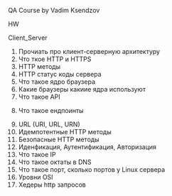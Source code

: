QA Course by Vadim Ksendzov

HW

Client_Server

1) Прочиать про клиент-серверную архитектуру
2) Что ткое HTTP и HTTPS
3) HTTP методы
4) HTTP статус коды сервера
5) Что такое ядро браузера 
6) Какие браузеры какиие ядра используют
7) Что такое API
8. Что такое ендпоинты
9) URL (URI, URL, URN)
10) Идемпотентные HTTP методы
11) Безопасные HTTP методы
12) Иденфикация, Аутентификация, Авторизация
13) Что такое IP
14) Что такое октаты в DNS
15) Что такое порт, сколько портов у Linux сервера
16) Уровни OSI
17) Хедеры http запросов
